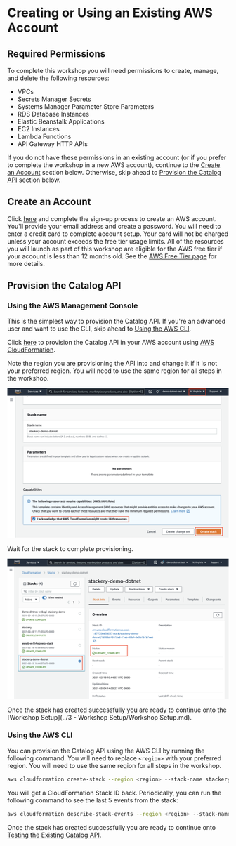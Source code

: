 # Creating or Using an Existing AWS Account

## Required Permissions

To complete this workshop you will need permissions to create, manage, and delete the following resources:
* VPCs
* Secrets Manager Secrets
* Systems Manager Parameter Store Parameters
* RDS Database Instances
* Elastic Beanstalk Applications
* EC2 Instances
* Lambda Functions
* API Gateway HTTP APIs

If you do not have these permissions in an existing account (or if you prefer to complete the workshop in a new AWS account), continue to the [Create an Account](#create-an-account) section below. Otherwise, skip ahead to [Provision the Catalog API](#provision-the-catalog-api) section below.

## Create an Account
Click [here](https://portal.aws.amazon.com/billing/signup) and complete the sign-up process to create an AWS account. You'll provide your email address and create a password. You will need to enter a credit card to complete account setup. Your card will not be charged unless your account exceeds the free tier usage limits. All of the resources you will launch as part of this workshop are eligible for the AWS free tier if your account is less than 12 months old. See the [AWS Free Tier page](https://aws.amazon.com/free/) for more details.

## Provision the Catalog API

### Using the AWS Management Console
This is the simplest way to provision the Catalog API. If you're an advanced user and want to use the CLI, skip ahead to [Using the AWS CLI](#using-the-aws-cli).

Click [here](https://console.aws.amazon.com/cloudformation/home#/stacks/create/review?templateURL=https%3A%2F%2Fstackery-public-assets-us-west-2.s3-us-west-2.amazonaws.com%2Fdemo%2Fdotnet-framework-api%2Ftemplate.yaml&stackName=stackery-demo-dotnet) to provision the Catalog API in your AWS account using [AWS CloudFormation](https://aws.amazon.com/cloudformation/).

Note the region you are provisioning the API into and change it if it is not your preferred region. You will need to use the same region for all steps in the workshop.

![Create Stack](./stack.png)

Wait for the stack to complete provisioning.

![Provisioned Stack](./provisioned.png)

Once the stack has created successfully you are ready to continue onto the [Workshop Setup](../3 - Workshop Setup/Workshop Setup.md).

### Using the AWS CLI
You can provision the Catalog API using the AWS CLI by running the following command. You will need to replace `<region>` with your preferred region. You will need to use the same region for all steps in the workshop.

```sh
aws cloudformation create-stack --region <region> --stack-name stackery-demo-dotnet --template-url https://stackery-public-assets-<region>.s3-<region>.amazonaws.com/regional/demo/dotnet-framework-api/template.yaml --capabilities CAPABILITY_IAM --on-failure DELETE
```

You will get a CloudFormation Stack ID back. Periodically, you can run the following command to see the last 5 events from the stack:

```sh
aws cloudformation describe-stack-events --region <region> --stack-name stacker-demo-dotnet --stack-name stackery-demo-dotnet --query 'StackEvents[0:5].{"1. Timestamp": Timestamp, "2. Resource": LogicalResourceId, "3. ResourceType": ResourceType, "4. Status": ResourceStatus, "5. Message": ResourceStatusReason}' --output yaml
```

Once the stack has created successfully you are ready to continue onto [Testing the Existing Catalog API](../2-testing/README.md).